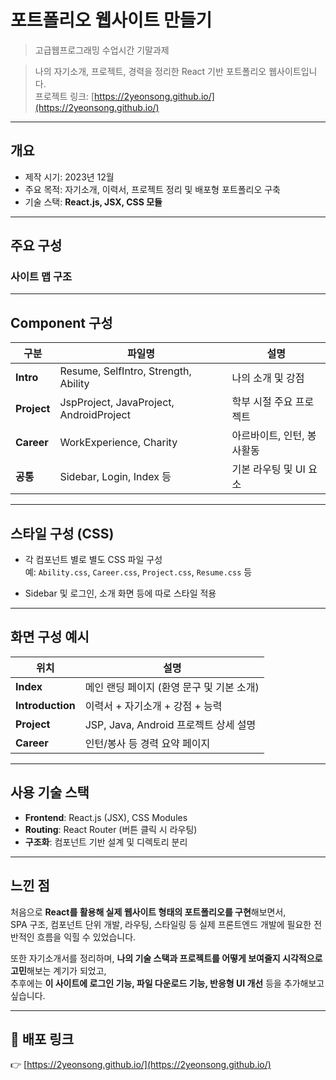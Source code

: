 # 포트폴리오 웹사이트 만들기
> 고급웹프로그래밍 수업시간 기말과제

> 나의 자기소개, 프로젝트, 경력을 정리한 React 기반 포트폴리오 웹사이트입니다.  
> 프로젝트 링크: [https://2yeonsong.github.io/](https://2yeonsong.github.io/)

---

## 개요

- 제작 시기: 2023년 12월
- 주요 목적: 자기소개, 이력서, 프로젝트 정리 및 배포형 포트폴리오 구축
- 기술 스택: **React.js, JSX, CSS 모듈**

---

## 주요 구성

### 사이트 맵 구조

---

## Component 구성

| 구분 | 파일명 | 설명 |
|------|--------|------|
| **Intro** | Resume, SelfIntro, Strength, Ability | 나의 소개 및 강점 |
| **Project** | JspProject, JavaProject, AndroidProject | 학부 시절 주요 프로젝트 |
| **Career** | WorkExperience, Charity | 아르바이트, 인턴, 봉사활동 |
| **공통** | Sidebar, Login, Index 등 | 기본 라우팅 및 UI 요소 |

---

## 스타일 구성 (CSS)

- 각 컴포넌트 별로 별도 CSS 파일 구성  
  예: `Ability.css`, `Career.css`, `Project.css`, `Resume.css` 등

- Sidebar 및 로그인, 소개 화면 등에 따로 스타일 적용

---

## 화면 구성 예시

| 위치 | 설명 |
|------|------|
| **Index** | 메인 랜딩 페이지 (환영 문구 및 기본 소개) |
| **Introduction** | 이력서 + 자기소개 + 강점 + 능력 |
| **Project** | JSP, Java, Android 프로젝트 상세 설명 |
| **Career** | 인턴/봉사 등 경력 요약 페이지 |

---

## 사용 기술 스택

- **Frontend**: React.js (JSX), CSS Modules
- **Routing**: React Router (버튼 클릭 시 라우팅)
- **구조화**: 컴포넌트 기반 설계 및 디렉토리 분리

---

## 느낀 점

처음으로 **React를 활용해 실제 웹사이트 형태의 포트폴리오를 구현**해보면서,  
SPA 구조, 컴포넌트 단위 개발, 라우팅, 스타일링 등 실제 프론트엔드 개발에 필요한 전반적인 흐름을 익힐 수 있었습니다.

또한 자기소개서를 정리하며, **나의 기술 스택과 프로젝트를 어떻게 보여줄지 시각적으로 고민**해보는 계기가 되었고,  
추후에는 **이 사이트에 로그인 기능, 파일 다운로드 기능, 반응형 UI 개선** 등을 추가해보고 싶습니다.

---

## 🔗 배포 링크

👉 [https://2yeonsong.github.io/](https://2yeonsong.github.io/)
